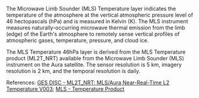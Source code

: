 The Microwave Limb Sounder (MLS) Temperature layer indicates the temperature of the atmosphere at the vertical atmospheric pressure level of 46 hectopascals (hPa) and is measured in Kelvin (K). The MLS instrument measures naturally-occurring microwave thermal emission from the limb (edge) of the Earth's atmosphere to remotely sense vertical profiles of atmospheric gases, temperature, pressure, and cloud ice.

The MLS Temperature 46hPa layer is derived from the MLS Temperature product (ML2T_NRT) available from the Microwave Limb Sounder (MLS) instrument on the Aura satellite. The sensor resolution is 5 km, imagery resolution is 2 km, and the temporal resolution is daily.

References: [GES DISC - ML2T_NRT: MLS/Aura Near-Real-Time L2 Temperature V003](https://disc.gsfc.nasa.gov/datasets/ML2T_NRT_003/summary); [MLS - Temperature Product](https://mls.jpl.nasa.gov/products/temp_product.php)
